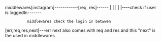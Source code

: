 middlewares[instagram]------------[req, res]------
              |                                   |
              |                                   |
              |----check if user is loggedIn-------

              middlewares check the login in betwwen

[err,req,res,next]---err next also comes with req and res and this "next" is the used in middlewares 